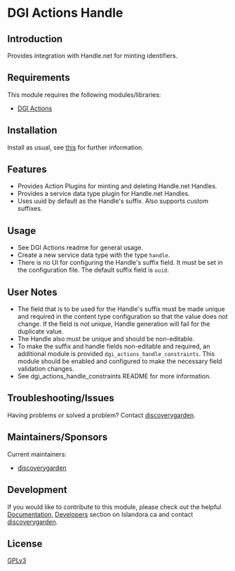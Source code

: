 # DGI Actions Handle

## Introduction

Provides integration with Handle.net for minting identifiers.

## Requirements

This module requires the following modules/libraries:

* [DGI Actions](https://github.com/discoverygarden/dgi_actions)

## Installation

Install as usual, see
[this](https://www.drupal.org/docs/extending-drupal/installing-modules) for
further information.

## Features

- Provides Action Plugins for minting and deleting Handle.net Handles.
- Provides a service data type plugin for Handle.net Handles.
- Uses uuid by default as the Handle's suffix. Also supports custom suffixes.

## Usage
- See DGI Actions readme for general usage.
- Create a new service data type with the type `handle`.
- There is no UI for configuring the Handle's suffix field. It must be set in the
  configuration file. The default suffix field is `uuid`.

## User Notes

- The field that is to be used for the Handle's suffix must be made unique and required
  in the content type configuration so that the value does not change. If the field is not unique,
  Handle generation will fail for the duplicate value.
- The Handle also must be unique and should be non-editable.
- To make the suffix and handle fields non-editable and required, an additional module is provided
  `dgi_actions_handle_constraints`. This module should be enabled and configured to make the necessary field validation changes.
- See dgi_actions_handle_constraints README for more information.

## Troubleshooting/Issues

Having problems or solved a problem? Contact
[discoverygarden](http://support.discoverygarden.ca).

## Maintainers/Sponsors

Current maintainers:

* [discoverygarden](http://www.discoverygarden.ca)

## Development

If you would like to contribute to this module, please check out the helpful
[Documentation](https://github.com/Islandora/islandora/wiki#wiki-documentation-for-developers),
[Developers](http://islandora.ca/developers) section on Islandora.ca and
contact [discoverygarden](http://support.discoverygarden.ca).

## License

[GPLv3](http://www.gnu.org/licenses/gpl-3.0.txt)
